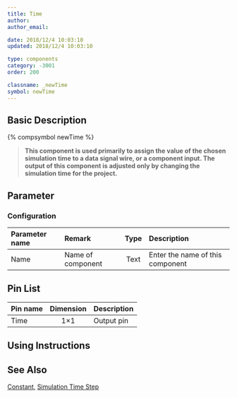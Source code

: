```yaml
---
title: Time
author:
author_email:

date: 2018/12/4 10:03:10
updated: 2018/12/4 10:03:10

type: components
category: -3001
order: 200

classname: _newTime
symbol: newTime
---
```


## Basic Description

{% compsymbol newTime %}

> **This component is used primarily to assign the value of the chosen simulation time to a data signal wire, or a component input. The output of this component is adjusted only by changing the simulation time for the project.**

## Parameter

### Configuration

| Parameter name | Remark            | Type | Description                      |
| :------------- | :---------------- | :--: | :------------------------------- |
| Name           | Name of component | Text | Enter the name of this component |

## Pin List

| Pin name | Dimension | Description |
| :------- | :-------: | :---------- |
| Time     |    1×1    | Output pin  |

## Using Instructions

## See Also

[Constant](comp_newConstant.html), [Simulation Time Step](comp_newDeltaT.html)
